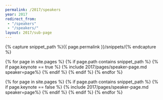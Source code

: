 ```yaml
---
permalink: /2017/speakers
year: 2017
redirect_from:
 - "/speakers"
 - "/speakers/"
layout: 2017/sub-page
---
```


{% capture snippet_path %}{{ page.permalink }}/snippets/{% endcapture %}

<div class="container speakers" id="keynote-speakers">

{% for page in site.pages %}
{% if page.path contains snippet_path %}
{% if page.keynote == true %}
 {% include 2017/pages/speaker-page.md  speaker=page%}
{% endif %}
{% endif %}
{% endfor %}

</div>
<div class="container speakers"  id="speakers">
{% for page in site.pages %}
{% if page.path contains snippet_path %}
{% if page.keynote == false %}
  {% include 2017/pages/speaker-page.md  speaker=page%}
{% endif %}
{% endif %}
{% endfor %}
</div>
